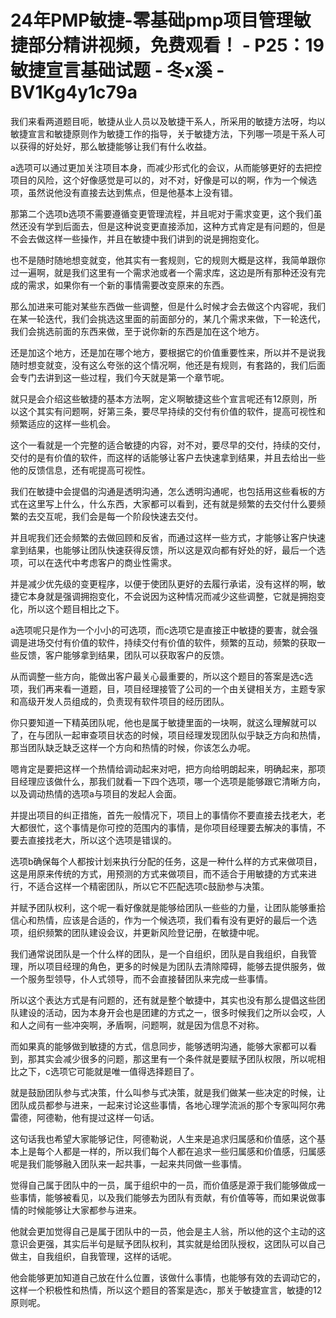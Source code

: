 # 24年PMP敏捷-零基础pmp项目管理敏捷部分精讲视频，免费观看！ - P25：19敏捷宣言基础试题 - 冬x溪 - BV1Kg4y1c79a

我们来看两道题目呃，敏捷从业人员以及敏捷干系人，所采用的敏捷方法呀，均以敏捷宣言和敏捷原则作为敏捷工作的指导，关于敏捷方法，下列哪一项是干系人可以获得的好处好，那么敏捷能够让我们有什么收益。

a选项可以通过更加关注项目本身，而减少形式化的会议，从而能够更好的去把控项目的风险，这个好像感觉是可以的，对不对，好像是可以的啊，作为一个候选项，虽然说他没有直接去达到焦点，但是他基本上没有错。

那第二个选项b选项不需要遵循变更管理流程，并且呢对于需求变更，这个我们虽然还没有学到后面去，但是这种说变更直接添加，这种方式肯定是有问题的，但是不会去做这样一些操作，并且在敏捷中我们讲到的说是拥抱变化。

也不是随时随地想变就变，他其实有一套规则，它的规则大概是这样，我简单跟你过一遍啊，就是我们这里有一个需求池或者一个需求库，这边是所有那种还没有完成的需求，如果你有一个新的事情需要改变原来的东西。

那么加进来可能对某些东西做一些调整，但是什么时候才会去做这个内容呢，我们在某一轮迭代，我们会挑选这里面的前面部分的，某几个需求来做，下一轮迭代，我们会挑选前面的东西来做，至于说你新的东西是加在这个地方。

还是加这个地方，还是加在哪个地方，要根据它的价值重要性来，所以并不是说我随时想变就变，没有这么夸张的这个情况啊，他还是有规则，有套路的，我们后面会专门去讲到这一些过程，我们今天就是第一个章节呢。

就只是会介绍这些敏捷的基本方法啊，定义啊敏捷这些个宣言呢还有12原则，所以这个其实有问题啊，好第三条，要尽早持续的交付有价值的软件，提高可视性和频繁适应的这样一些机会。

这个一看就是一个完整的适合敏捷的内容，对不对，要尽早的交付，持续的交付，交付的是有价值的软件，而这样的话能够让客户去快速拿到结果，并且去给出一些他的反馈信息，还有呢提高可视性。

我们在敏捷中会提倡的沟通是透明沟通，怎么透明沟通呢，也包括用这些看板的方式在这里写上什么，什么东西，大家都可以看到，还有就是频繁的去交付什么要频繁的去交互呢，我们会是每一个阶段快速去交付。

并且呢我们还会频繁的去做回顾和反省，而通过这样一些方式，才能够让客户快速拿到结果，也能够让团队快速获得反馈，所以这是双向都有好处的好，最后一个选项，可以在迭代中考虑客户的商业性需求。

并是减少优先级的变更程序，以便于使团队更好的去履行承诺，没有这样的啊，敏捷它本身就是强调拥抱变化，不会说因为这种情况而减少这些调整，它就是拥抱变化，所以这个题目相比之下。

a选项呢只是作为一个小小的可选项，而c选项它是直接正中敏捷的要害，就会强调是进场交付有价值的软件，持续交付有价值的软件，频繁的互动，频繁的获取一些反馈，客户能够拿到结果，团队可以获取客户的反馈。

从而调整一些方向，能做出客户最关心最重要的，所以这个题目的答案是选c选项，我们再来看一道题，目，项目经理接管了公司的一个由关键相关方，主题专家和高级开发人员组成的，负责现有软件项目的经历团队。

你只要知道一下精英团队呢，他也是属于敏捷里面的一块啊，就这么理解就可以了，在与团队一起审查项目状态的时候，项目经理发现团队似乎缺乏方向和热情，那当团队缺乏缺乏这样一个方向和热情的时候，你该怎么办呢。

嗯肯定是要把这样一个热情给调动起来对吧，把方向给明朗起来，明确起来，那项目经理应该做什么，那我们就看一下四个选项，哪一个选项是能够跟它清晰方向，以及调动热情的选项a与项目的发起人会面。

并提出项目的纠正措施，首先一般情况下，项目上的事情你不要直接去找老大，老大都很忙，这个事情是你可控的范围内的事情，是你项目经理要去解决的事情，不要去直接找老大，所以这个选项是错误的。

选项b确保每个人都按计划来执行分配的任务，这是一种什么样的方式来做项目，这是用原来传统的方式，用预测的方式来做项目，而不适合于用敏捷的方式来进行，不适合这样一个精密团队，所以它不匹配选项c鼓励参与决策。

并赋予团队权利，这个呢一看好像就是能够给团队一些些的力量，让团队能够重拾信心和热情，应该是合适的，作为一个候选项，我们看有没有更好的最后一个选项，组织频繁的团队建设会议，并更新风险登记册，在敏捷中呢。

我们通常说团队是一个什么样的团队，是一个自组织，团队是自我组织，自我管理，所以项目经理的角色，更多的时候是为团队去清除障碍，能够去提供服务，做一个服务型领导，仆人式领导，而不会直接替团队来完成一些事情。

所以这个表达方式是有问题的，还有就是整个敏捷中，其实也没有那么提倡这些团队建设的活动，因为本身开会也是团建的方式之一，很多时候我们之所以会哎，人和人之间有一些冲突啊，矛盾啊，问题啊，就是因为信息不对称。

而如果真的能够做到敏捷的方式，信息同步，能够透明沟通，能够大家都可以看到，那其实会减少很多的问题，那这里有一个条件就是要赋予团队权限，所以呢相比之下，c选项它可能就是唯一值得选择题目了。

就是鼓励团队参与式决策，什么叫参与式决策，就是我们做某一些决定的时候，让团队成员都参与进来，一起来讨论这些事情，各地心理学流派的那个专家叫阿尔弗雷德，阿德勒，他有提过这样一句话。

这句话我也希望大家能够记住，阿德勒说，人生来是追求归属感和价值感，这个基本上是每个人都是一样的，所以我们每个人都在追求一些归属感和价值感，归属感呢是我们能够融入团队来一起共事，一起来共同做一些事情。

觉得自己属于团队中的一员，属于组织中的一员，而价值感是源于我们能够做成一些事情，能够被看见，以及我们能够去为团队有贡献，有价值等等，而如果说做事情的时候能够让大家都参与进来。

他就会更加觉得自己是属于团队中的一员，他会是主人翁，所以他的这个主动的这意识会更强，其实后半句是赋予团队权利，其实就是给团队授权，这团队可以自己做主，自我组织，自我管理，这样的话呢。

他会能够更加知道自己放在什么位置，该做什么事情，也能够有效的去调动它的，这样一个积极性和热情，所以这个题目的答案是选c，那关于敏捷宣言，敏捷的12原则呢。

